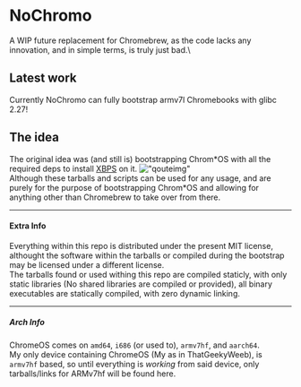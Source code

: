 # NoChromo
A WIP future replacement for Chromebrew, as the code lacks any innovation, and in simple terms, is truly just bad.\
## Latest work
Currently NoChromo can fully bootstrap armv7l Chromebooks with glibc 2.27!
## The idea
The original idea was (and still is) bootstrapping Chrom\*OS with all the required deps to install [XBPS](https://github.com/void-linux/xbps) on it.
!["qouteimg"](https://cdn.discordapp.com/attachments/699685435198144553/767871920779165727/kIPjyPCj6SXtQpKLy4EqpHdSVxNonwoAhQBigBFQIwIVCO7kxhbRVlRBCgCFAGKgLgQoHpCXEhSPhQBigBFoHYiQPVE7exX2iqKA.png)\
Although these tarballs and scripts can be used for any usage, and are purely for the purpose of bootstrapping Chrom\*OS and allowing for anything other than Chromebrew to take over from there.
***
#### Extra Info
Everything within this repo is distributed under the present MIT license, althought the software within the tarballs or compiled during the bootstrap may be licensed under a different license.\
The tarballs found or used withing this repo are compiled staticly, with only static libraries (No shared libraries are compiled or provided), all binary executables are statically compiled, with zero dynamic linking.
***
##### Arch Info
ChromeOS comes on `amd64`, `i686` (or used to), `armv7hf`, and `aarch64`.\
My only device containing ChromeOS (My as in ThatGeekyWeeb), is `armv7hf` based, so until everything is *working* from said device, only tarballs/links for ARMv7hf will be found here.

